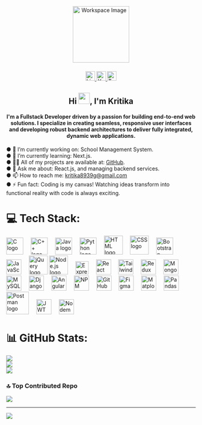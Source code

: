 
<div align="center">
  <img height="150" src="https://imgs.search.brave.com/UE9fxyzuRQOqIdpyeVzex038udhcEWCzkENB3aSfkUM/rs:fit:860:0:0:0/g:ce/aHR0cHM6Ly90My5m/dGNkbi5uZXQvanBn/LzAyLzE0Lzg3Lzk2/LzM2MF9GXzIxNDg3/OTY4Nl9SM0hGSmxr/NldMcjFrY2R2eTZR/OXJ0TkFTS04wQlpC/Uy5qcGc" alt="Workspace Image" />
</div>


###

<div align="center">

  <a href="https://www.linkedin.com/in/kritika-%E2%A0%80-a58855263/" target="_blank">
    <img src="https://img.shields.io/static/v1?message=LinkedIn&logo=linkedin&label=&color=0077B5&logoColor=white&labelColor=&style=for-the-badge" height="25" alt="LinkedIn logo" />
  </a>
 <a href="https://www.instagram.com/kritika_15s/" target="_blank">
    <img src="https://t4.ftcdn.net/jpg/07/33/91/73/360_F_733917372_WX8Yvk6XkfEX9eznFpLxqwttC6d3glR4.jpg" height="25" alt="YouTube logo" />
  </a>
   <a href="https://x.com/@__Kritika___" target="_blank">
    <img src="https://img.shields.io/static/v1?message=Twitter&logo=twitter&label=&color=1DA1F2&logoColor=white&labelColor=&style=for-the-badge" height="25" alt="Twitter logo" />
  </a>
</div>

###

<h2 align="center">Hi <img src="https://media.giphy.com/media/hvRJCLFzcasrR4ia7z/giphy.gif" width="30px"/>, I'm Kritika</h2>


<h4 align="center">I'm a Fullstack Developer driven by a passion for building end-to-end web solutions. I specialize in creating seamless, responsive user interfaces and developing robust backend architectures to deliver fully integrated, dynamic web applications.</h4>

● 🔭 I’m currently working on: School Management System.<br>
● 🌱 I’m currently learning: Next.js.<br>
● 👨‍💻 All of my projects are available at: [GitHub](https://github.com/KritikaS015).<br>
● 💬 Ask me about: React.js, and managing backend services.<br>
● 📫 How to reach me: kritika8939g@gmail.com<br>
● ⚡ Fun fact: Coding is my canvas! Watching ideas transform into functional reality with code is always exciting.



# 💻 Tech Stack:
<div align="left">
  <img src="https://cdn.jsdelivr.net/gh/devicons/devicon/icons/c/c-original.svg" height="45" alt="C logo" />
  <img width="12" />
  <img src="https://cdn.jsdelivr.net/gh/devicons/devicon/icons/cplusplus/cplusplus-original.svg" height="45" alt="C++ logo" />
  <img width="12" />
  <img src="https://cdn.jsdelivr.net/gh/devicons/devicon/icons/java/java-original-wordmark.svg" height="45" alt="Java logo" />
  <img width="12" />
  <img src="https://cdn.jsdelivr.net/gh/devicons/devicon/icons/python/python-original-wordmark.svg" height="45" alt="Python logo" />
  <img width="12" />
  <img src="https://cdn.jsdelivr.net/gh/devicons/devicon/icons/html5/html5-original-wordmark.svg" height="50" alt="HTML logo" />
  <img width="12" />
  <img src="https://cdn.jsdelivr.net/gh/devicons/devicon/icons/css3/css3-original-wordmark.svg" height="50" alt="CSS logo" />
  <img width="12" />
  <img src="https://cdn.jsdelivr.net/gh/devicons/devicon/icons/bootstrap/bootstrap-original-wordmark.svg" height="45" alt="Bootstrap logo" />
  <img width="12" />
  <img src="https://cdn.jsdelivr.net/gh/devicons/devicon/icons/javascript/javascript-original.svg" height="40" alt="JavaScript logo" />
  <img width="12" />
  <img src="https://cdn.jsdelivr.net/gh/devicons/devicon/icons/jquery/jquery-original-wordmark.svg" height="50" alt="jQuery logo" />
  <img src="https://cdn.jsdelivr.net/gh/devicons/devicon/icons/nodejs/nodejs-original-wordmark.svg" height="50" alt="Node.js logo" />
  <img width="12" />
  <img src="https://encrypted-tbn0.gstatic.com/images?q=tbn:ANd9GcTbe2Bh61yXspOIJRpl5pxOU6s_7MQqCSk3bg&s" height="35" alt="Express.js logo"/>
  <img width="12" />
  <img src="https://cdn.jsdelivr.net/gh/devicons/devicon/icons/react/react-original-wordmark.svg" height="40" alt="React logo" />
  <img width="12" />
  <img src="https://encrypted-tbn0.gstatic.com/images?q=tbn:ANd9GcSPKaYS6OK16tyGacJrkeVWly1q5OXKw8z-zg&s" height="40" alt="Tailwind CSS logo" />
  <img width="12" />
  <img src="https://cdn.jsdelivr.net/gh/devicons/devicon/icons/redux/redux-original.svg" height="40" alt="Redux Toolkit logo" />
  <img width="12" />
  <img src="https://cdn.jsdelivr.net/gh/devicons/devicon/icons/mongodb/mongodb-original-wordmark.svg" height="40" alt="MongoDB logo" />
  <img width="12" />
  <img src="https://cdn.jsdelivr.net/gh/devicons/devicon/icons/mysql/mysql-original-wordmark.svg" height="40" alt="MySQL logo" />
  <img width="12" />
  <img src="https://encrypted-tbn0.gstatic.com/images?q=tbn:ANd9GcRIUZw67SSl6oRd5YuSCG_t3GVGFt1erdRhwQ&s" height="40" alt="Django logo" />
  <img width="12" />
  <img src="https://cdn.jsdelivr.net/gh/devicons/devicon/icons/angularjs/angularjs-original.svg" height="40" alt="AngularJS logo" />
  <img width="12" />
  <img src="https://cdn.jsdelivr.net/gh/devicons/devicon/icons/npm/npm-original-wordmark.svg" height="40" alt="NPM logo" />
  <img width="12" />
  <img src="https://encrypted-tbn0.gstatic.com/images?q=tbn:ANd9GcQAr95gk7lplCx4xAxLZjaMdIkGMak8Y0_yIxWezoysYX1vQ5eelhMoBhUe3c_FTl-NUxg&usqp=CAU" height="40" alt="GitHub logo"  />
  <img width="12" />
  <img src="https://cdn.jsdelivr.net/gh/devicons/devicon/icons/figma/figma-original.svg" height="40" alt="Figma logo" />
  <img width="12" />
  <img src="https://cdn.jsdelivr.net/gh/devicons/devicon/icons/matlab/matlab-original.svg" height="40" alt="Matplotlib logo" />
  <img width="12" />
  <img src="https://cdn.jsdelivr.net/gh/devicons/devicon/icons/pandas/pandas-original-wordmark.svg" height="40" alt="Pandas logo" />
  <img width="12" />
  <img src="https://cdn.jsdelivr.net/gh/devicons/devicon/icons/postman/postman-original-wordmark.svg" height="60" alt="Postman logo" />
  <img width="12" />
  <img src="https://encrypted-tbn0.gstatic.com/images?q=tbn:ANd9GcSEZBqlBpUt5wLTV4HYuX2kz3amqeI6kwFb6a4MbKmbk8juAaUFMayam4vHKk7DlCduOVA&usqp=CAU" height="40" alt="JWT logo"  />
  <img width="12" />
  <img src="https://cdn.jsdelivr.net/gh/devicons/devicon/icons/nodemon/nodemon-original.svg" height="40" alt="Nodemon logo" />
  <img width="12" />
</div>




# 📊 GitHub Stats:

![](https://github-readme-stats.vercel.app/api?username=KritikaS015&theme=dark&hide_border=false&include_all_commits=false&count_private=false)<br/>
![](https://github-readme-streak-stats.herokuapp.com/?user=KritikaS015&theme=dark&hide_border=false)<br/>
![](https://github-readme-stats.vercel.app/api/top-langs/?username=KritikaS015&theme=dark&hide_border=false&include_all_commits=false&count_private=false&layout=compact)

### 🔝 Top Contributed Repo

![](https://github-contributor-stats.vercel.app/api?username=KritikaS015&limit=5&theme=dark&combine_all_yearly_contributions=true)

---

[![](https://visitcount.itsvg.in/api?id=KritikaS015&icon=0&color=0)](https://visitcount.itsvg.in)

<!-- Proudly created with GPRM ( https://gprm.itsvg.in ) -->
<!---
KritikaS015/KritikaS015 is a ✨ special ✨ repository because its `README.md` (this file) appears on your GitHub profile.
You can click the Preview link to take a look at your changes.
--->
